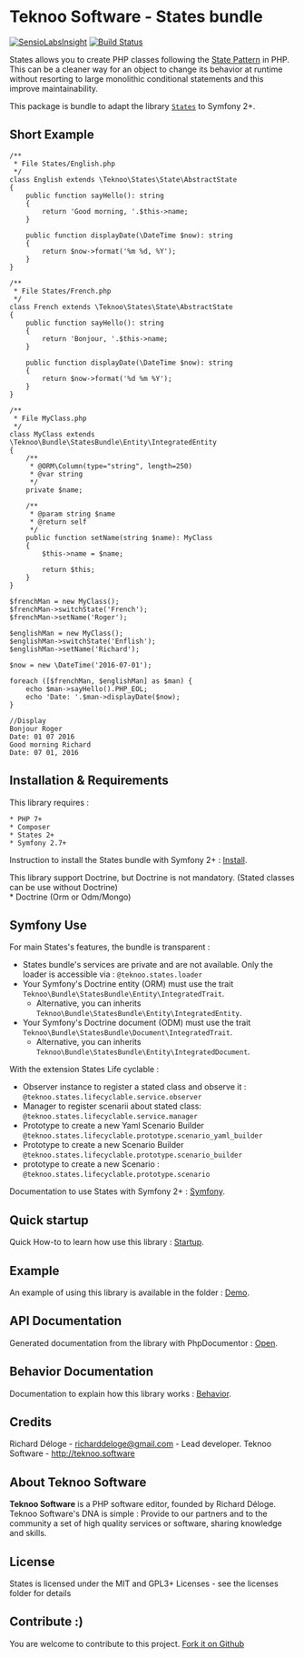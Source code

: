 Teknoo Software - States bundle
===========================

[![SensioLabsInsight](https://insight.sensiolabs.com/projects/0af6b8a7-8090-46cc-bd5f-d86c9f70282a/mini.png)](https://insight.sensiolabs.com/projects/0af6b8a7-8090-46cc-bd5f-d86c9f70282a) [![Build Status](https://travis-ci.org/TeknooSoftware/statesBundle.svg?branch=next)](https://travis-ci.org/TeknooSoftware/statesBundle)

States allows you to create PHP classes following the [State Pattern](http://en.wikipedia.org/wiki/State_pattern) in PHP. 
This can be a cleaner way for an object to change its behavior at runtime without resorting to large monolithic conditional statements and this improve maintainability.

This package is bundle to adapt the library [`States`](http://teknoo.software/states) to Symfony 2+.


Short Example
------------
    /**
     * File States/English.php
     */
    class English extends \Teknoo\States\State\AbstractState 
    {
        public function sayHello(): string
        {
            return 'Good morning, '.$this->name;
        }
    
        public function displayDate(\DateTime $now): string 
        {
            return $now->format('%m %d, %Y');
        }
    }
    
    /**
     * File States/French.php
     */
    class French extends \Teknoo\States\State\AbstractState 
    {
        public function sayHello(): string
        {
            return 'Bonjour, '.$this->name;
        }
    
        public function displayDate(\DateTime $now): string 
        {
            return $now->format('%d %m %Y');
        }
    }
    
    /**
     * File MyClass.php
     */
    class MyClass extends \Teknoo\Bundle\StatesBundle\Entity\IntegratedEntity
    {
        /**
         * @ORM\Column(type="string", length=250)
         * @var string
         */
        private $name;
        
        /**
         * @param string $name
         * @return self
         */
        public function setName(string $name): MyClass
        {
            $this->name = $name;
            
            return $this;
        }
    }
    
    $frenchMan = new MyClass();
    $frenchMan->switchState('French');
    $frenchMan->setName('Roger');
    
    $englishMan = new MyClass();
    $englishMan->switchState('Enflish');
    $englishMan->setName('Richard');
    
    $now = new \DateTime('2016-07-01');
    
    foreach ([$frenchMan, $englishMan] as $man) {
        echo $man->sayHello().PHP_EOL;
        echo 'Date: '.$man->displayDate($now);
    }
    
    //Display
    Bonjour Roger
    Date: 01 07 2016
    Good morning Richard
    Date: 07 01, 2016
    
Installation & Requirements
---------------------------

This library requires :

    * PHP 7+
    * Composer
    * States 2+
    * Symfony 2.7+
    
Instruction to install the States bundle with Symfony 2+ : [Install](docs/install.md).
    
This library support Doctrine, but Doctrine is not mandatory. (Stated classes can be use without Doctrine)    
    * Doctrine (Orm or Odm/Mongo)

Symfony Use
-----------

For main States's features, the bundle is transparent :

* States bundle's services are private and are not available. Only the loader is accessible via : `@teknoo.states.loader`
* Your Symfony's Doctrine entity (ORM) must use the trait `Teknoo\Bundle\StatesBundle\Entity\IntegratedTrait`.
    * Alternative, you can inherits `Teknoo\Bundle\StatesBundle\Entity\IntegratedEntity`.
* Your Symfony's Doctrine document (ODM) must use the trait `Teknoo\Bundle\StatesBundle\Document\IntegratedTrait`.
    * Alternative, you can inherits `Teknoo\Bundle\StatesBundle\Entity\IntegratedDocument`.
    
With the extension States Life cyclable :

* Observer instance to register a stated class and observe it : `@teknoo.states.lifecyclable.service.observer`
* Manager to register scenarii about stated class: `@teknoo.states.lifecyclable.service.manager`
* Prototype to create a new Yaml Scenario Builder `@teknoo.states.lifecyclable.prototype.scenario_yaml_builder`
* Prototype to create a new Scenario Builder `@teknoo.states.lifecyclable.prototype.scenario_builder`
* prototype to create a new Scenario : `@teknoo.states.lifecyclable.prototype.scenario`

Documentation to use States with Symfony 2+ : [Symfony](docs/symfony.md).

Quick startup
-------------
Quick How-to to learn how use this library : [Startup](https://github.com/TeknooSoftware/states/blob/master/docs/howto/quick-startup.md).

Example
-------
An example of using this library is available in the folder : [Demo](https://github.com/TeknooSoftware/states/blob/master/demo/demo_article.php).

API Documentation
-----------------
Generated documentation from the library with PhpDocumentor : [Open](https://cdn.rawgit.com/TeknooSoftware/states/master/docs/api/index.html).

Behavior Documentation
----------------------
Documentation to explain how this library works : [Behavior](https://github.com/TeknooSoftware/states/blob/master/docs/howto/behavior.md).

Credits
-------
Richard Déloge - <richarddeloge@gmail.com> - Lead developer.
Teknoo Software - <http://teknoo.software>

About Teknoo Software
---------------------
**Teknoo Software** is a PHP software editor, founded by Richard Déloge. 
Teknoo Software's DNA is simple : Provide to our partners and to the community a set of high quality services or software,
 sharing knowledge and skills.

License
-------
States is licensed under the MIT and GPL3+ Licenses - see the licenses folder for details

Contribute :)
-------------

You are welcome to contribute to this project. [Fork it on Github](CONTRIBUTING.md)
